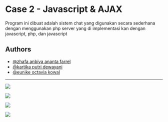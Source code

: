 
# Case 2 - Javascript & AJAX

Program ini dibuat adalah sistem chat yang digunakan secara sederhana dengan menggunakan php server yang di implementasi kan dengan javascript, php, dan javascript

## Authors

- [@zhafa anbiya ananta farrel](https://www.github.com/zhafaanbiya311)
- [@kartika putri dewayani](https://www.github.com/octokatherine)
- [@eunike octavia kowal](https://www.github.com/)

---

![](https://img.shields.io/badge/PHP-Programming-informational?style=flat&logo=php&logoColor=white&color=2bbc8a)

![](https://img.shields.io/badge/JavaScript-Programming-informational?style=flat&logo=javascript&logoColor=white&color=2bbc8a)

![](https://img.shields.io/badge/HTML-Markup-informational?style=flat&logo=html5&logoColor=white&color=2bbc8a)

![](https://img.shields.io/badge/CSS-Stylesheet-informational?style=flat&logo=css3&logoColor=white&color=2bbc8a)
